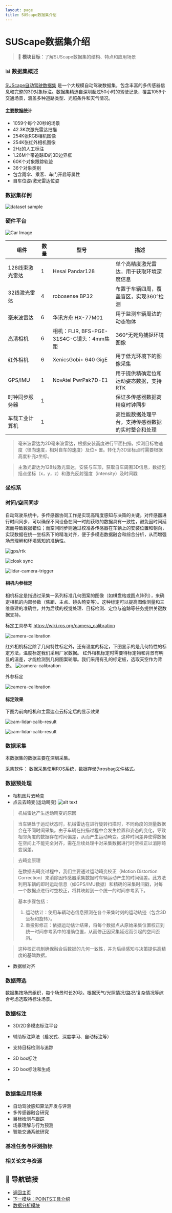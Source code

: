 ```yaml
---
layout: page
title: SUScape数据集介绍
---
```


# SUScape数据集介绍

> 🎯 **模块目标**：了解SUScape数据集的结构、特点和应用场景

### 📊 数据集概述


[SUScape自动驾驶数据集](https://www.suscape.net) 
是一个大规模自动驾驶数据集，包含丰富的多传感器信息和完整的3D对象标注。数据集精选自深圳超过50小时的驾驶记录，覆盖1059个交通场景，涵盖多种道路类型、光照条件和天气情况。

#### 主要数据统计
- 1059个每个20秒的场景
- 42.3K次激光雷达扫描
- 254K张RGB相机图像
- 254K张红外相机图像
- 2Hz的人工标注
- 1.26M个带追踪ID的3D边界框
- 60K个对象跟踪轨迹
- 36个对象类别
- 包含雨伞、乘客、车门开启等属性
- 自车位姿/激光雷达位姿

### 数据集样例

![dataset sample](./suscape-dataset-images/front-lidar-1.gif)




### 硬件平台

![Car Image](./suscape-dataset-images/car.png)

| 组件 | 数量|型号|描述 |
|---|--|--|--|
| 128线束激光雷达 | 1 |Hesai Pandar128|单个高精度激光雷达，用于获取环境深度信息 |
| 32线激光雷达 | 4|robosense BP32 |布置于车辆四周，覆盖盲区，实现360°检测 |
| 毫米波雷达 | 6|华讯方舟 HX-77M01 | 用于监测车辆周边的动态物体 |
| 高清相机 | 6|相机：FLIR, BFS-PGE-31S4C-C镜头：4mm焦距 |360°无死角捕捉环境图像 |
| 红外相机 | 6| XenicsGobi+ 640 GigE |用于低光环境下的图像采集 |
| GPS/IMU | 1| NovAtel PwrPak7D-E1 |用于提供精确定位和运动姿态数据，支持RTK |
| 时钟同步服务器 | 1| |保证多传感器数据高精度时钟同步 |
| 车载工业计算机 | 1| |高性能数据处理平台，支持传感器数据的实时整合和处理 |


> 毫米波雷达为2D毫米波雷达，根据安装高度进行平面扫描，探测目标物速度（径向速度，相对自车的速度）及位> 置。转化为3D坐标点时需要根据高度补充z坐标。

> 主激光雷达为128线激光雷达，安装与车顶，获取自车周围3D信息，数据包括点坐标（x，y，z）和激光反射强度（intensity）及时间戳



### 坐标系

### 时间/空间同步


自动驾驶系统中，多传感器协同工作是实现高精度感知与决策的关键。对传感器进行时间同步，可以确保不同设备在同一时刻获取的数据具有一致性，避免因时间延迟而导致数据错位；而空间同步则通过校准各传感器在车辆上的安装位置和朝向，实现数据在统一坐标系下的精准对齐，便于多模态数据融合和综合分析，从而增强场景理解和环境感知的准确性。


![gps/rtk](./suscape-dataset-images/rtk.png)


![closk sync](./suscape-dataset-images/clock-sync.png)



![lidar-camera-trigger](./suscape-dataset-images/lidar-cam-trigger.png)




#### 相机内参标定

相机标定是指通过采集一系列标准几何图案的图像（如棋盘格或圆点阵列），来确定相机的内部参数（焦距、主点、镜头畸变等）。这种标定可以提高图像测量和三维重建的准确性，并为后续的视觉处理、目标检测、定位与追踪等任务提供关键数据支持。

标定工具参考 https://wiki.ros.org/camera_calibration

![camera-calibration](./suscape-dataset-images/cam-calib.png)


红外相机标定除了几何特性标定外，还有温度的标定，下图显示的是几何特性的标定方法，温度标定我们采用厂家数据。
红外相机标定时需要待标定物和背景有明显的温差，才能检测到几何图案轮廓。我们采用有孔的标定板，选取天空作为背景。
![camera-calibration](./suscape-dataset-images/infrared-cam-calib.png)



外参标定


![camera-calibration](./suscape-dataset-images/radar-lidar-calib.png)



#### 标定效果

下图为前向相机和主雷达点云标定后的显示效果

![cam-lidar-calib-result](./suscape-dataset-images/camera-lidar-calibration.png)


![cam-lidar-calib-result](./suscape-dataset-images/points-projection-to-image.png)

### 数据采集

本数据集的数据主要在深圳采集。

采集软件： 数据采集使用ROS系统，数据存储为rosbag文件格式。


### 数据预处理

- 相机图片去畸变
- 点云去畸变(运动畸变)
![alt text](./suscape-dataset-images/lidar-restore.png)

> 机械雷达产生运动畸变的原因

> 当车辆处于运动状态时，机械雷达在进行旋转扫描时，不同角度的测量数据会在不同时间采集。由于车辆在扫描过程中会发生位置和姿态的变化，导致相邻角度的数据存在时间偏差，从而产生运动畸变。这种时间差异使得数据在空间上不能完全对齐，需在后续处理中对采集数据进行时空校正以消除畸变误差。


> 去畸变原理

> 在数据去畸变过程中，我们主要通过运动畸变校正（Motion Distortion Correction）来消除因传感器采集数据时车辆运动产生的时间偏差。此方法利用车辆的即时运动信息（如GPS/IMU数据）和精确的采集时间戳，对每一个数据点进行时空校正，将其映射到一个统一的时间参考系下。

> 基本步骤包括：
> 1. 运动估计：使用车辆动态信息预测在各个采集时刻的运动轨迹（包含3D坐标和旋转）。
> 2. 重投影修正：依据运动估计结果，将每个数据点从原始采集位置校正到统一时间参考系中的准确位置，从而修正因采集延迟而引起的空间歪斜。

> 这种校正机制确保融合后数据的几何一致性，并为后续感知与决策提供高精度的基础数据。



- 数据帧对齐

### 数据筛选


数据集按场景组织，每个场景时长20秒。根据天气/光照情况/路况/复杂情况等综合考虑选取待标注场景。

### 数据标注

- 3D/2D多模态标注平台
- 辅助标注算法（启发式、深度学习、自动标注等）
- 支持目标检测与追踪

- 3D box标注
- 2D box标注和生成
- 


### 数据集应用场景


- 自动驾驶感知算法开发与评测
- 多传感器融合研究
- 目标检测与跟踪
- 场景理解与行为预测
- 智能交通系统研究


### 基准任务与评测指标
### 相关论文与资源

## 🔗 导航链接

- [返回主页](../index.html)
- [下一模块：POINTS工具介绍](points-tool.html)
- [数据分析模块](data-analysis.html)
